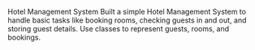 Hotel Management System
Built a simple Hotel Management System to handle basic tasks like booking rooms, checking guests in and out, and storing guest details. Use classes to represent guests, rooms, and bookings.
